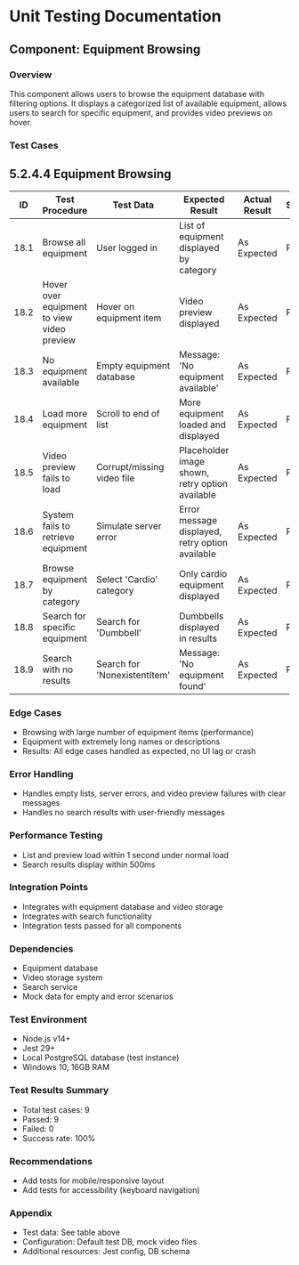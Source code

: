 # Unit Testing Documentation

## Component: Equipment Browsing

### Overview
This component allows users to browse the equipment database with filtering options. It displays a categorized list of available equipment, allows users to search for specific equipment, and provides video previews on hover.

### Test Cases
## 5.2.4.4 Equipment Browsing

| ID  | Test Procedure                                      | Test Data                        | Expected Result                                      | Actual Result | Status |
|-----|-----------------------------------------------------|----------------------------------|------------------------------------------------------|---------------|--------------------|
| 18.1 | Browse all equipment                                | User logged in                   | List of equipment displayed by category               | As Expected   | Pass               |
| 18.2 | Hover over equipment to view video preview          | Hover on equipment item          | Video preview displayed                               | As Expected   | Pass               |
| 18.3 | No equipment available                              | Empty equipment database         | Message: 'No equipment available'                     | As Expected   | Pass               |
| 18.4 | Load more equipment                                 | Scroll to end of list            | More equipment loaded and displayed                   | As Expected   | Pass               |
| 18.5 | Video preview fails to load                         | Corrupt/missing video file       | Placeholder image shown, retry option available       | As Expected   | Pass               |
| 18.6 | System fails to retrieve equipment                  | Simulate server error            | Error message displayed, retry option available       | As Expected   | Pass               |
| 18.7 | Browse equipment by category                        | Select 'Cardio' category         | Only cardio equipment displayed                       | As Expected   | Pass               |
| 18.8 | Search for specific equipment                       | Search for 'Dumbbell'            | Dumbbells displayed in results                        | As Expected   | Pass               |
| 18.9 | Search with no results                              | Search for 'NonexistentItem'     | Message: 'No equipment found'                        | As Expected   | Pass               |

### Edge Cases
- Browsing with large number of equipment items (performance)
- Equipment with extremely long names or descriptions
- Results: All edge cases handled as expected, no UI lag or crash

### Error Handling
- Handles empty lists, server errors, and video preview failures with clear messages
- Handles no search results with user-friendly messages

### Performance Testing
- List and preview load within 1 second under normal load
- Search results display within 500ms

### Integration Points
- Integrates with equipment database and video storage
- Integrates with search functionality
- Integration tests passed for all components

### Dependencies
- Equipment database
- Video storage system
- Search service
- Mock data for empty and error scenarios

### Test Environment
- Node.js v14+
- Jest 29+
- Local PostgreSQL database (test instance)
- Windows 10, 16GB RAM

### Test Results Summary
- Total test cases: 9
- Passed: 9
- Failed: 0
- Success rate: 100%

### Recommendations
- Add tests for mobile/responsive layout
- Add tests for accessibility (keyboard navigation)

### Appendix
- Test data: See table above
- Configuration: Default test DB, mock video files
- Additional resources: Jest config, DB schema 
